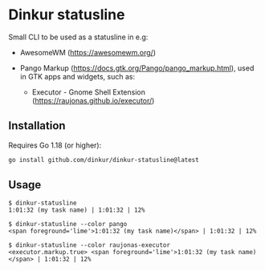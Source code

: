 # Dinkur statusline

Small CLI to be used as a statusline in e.g:

- AwesomeWM (<https://awesomewm.org/>)

- Pango Markup (<https://docs.gtk.org/Pango/pango_markup.html>), used in GTK apps and widgets, such as:

  - Executor - Gnome Shell Extension (<https://raujonas.github.io/executor/>)

## Installation

Requires Go 1.18 (or higher):

```sh
go install github.com/dinkur/dinkur-statusline@latest
```

## Usage

```console
$ dinkur-statusline
1:01:32 (my task name) | 1:01:32 | 12%

$ dinkur-statusline --color pango
<span foreground='lime'>1:01:32 (my task name)</span> | 1:01:32 | 12%

$ dinkur-statusline --color raujonas-executor
<executor.markup.true> <span foreground='lime'>1:01:32 (my task name)</span> | 1:01:32 | 12%
```
